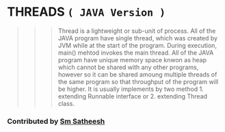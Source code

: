 # THREADS `( JAVA Version )`

>>> Thread is a lightweight or sub-unit of process.
>>> All of the JAVA program have single thread, which was created by JVM while at the start of the program. During execution, main() mehtod invokes the main thread.
>>> All of the JAVA program have unique memory space knwon as heap which cannot be shared with any other programs, however so it can be shared amoung multiple threads of the same program so that throughput of the program will be higher.
>>> It is usually implements by two method 1. extending Runnable interface or 2. extending Thread class.

### Contributed by [Sm Satheesh](https://github.com/smsatheesh)